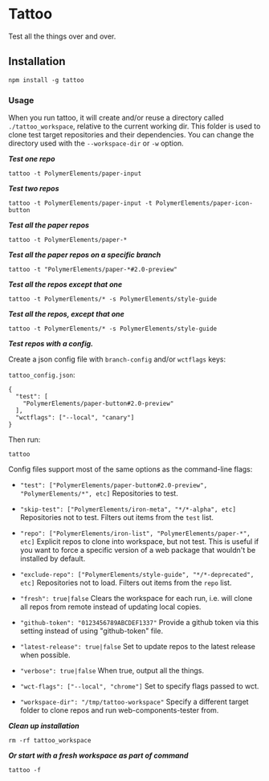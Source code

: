 # Tattoo
Test all the things over and over.

## Installation

```
npm install -g tattoo
```

### Usage

When you run tattoo, it will create and/or reuse a directory called
`./tattoo_workspace`, relative to the current working dir.  This folder is
used to clone test target repositories and their dependencies.  You can change
the directory used with the `--workspace-dir` or `-w` option.

***Test one repo***
```
tattoo -t PolymerElements/paper-input
```

***Test two repos***

```
tattoo -t PolymerElements/paper-input -t PolymerElements/paper-icon-button
```

***Test all the paper repos***

```
tattoo -t PolymerElements/paper-*
```

***Test all the paper repos on a specific branch***

```
tattoo -t "PolymerElements/paper-*#2.0-preview"
```

***Test all the repos except that one***

```
tattoo -t PolymerElements/* -s PolymerElements/style-guide
```

***Test all the repos, except that one***

```
tattoo -t PolymerElements/* -s PolymerElements/style-guide
```

***Test repos with a config.***

Create a json config file with `branch-config` and/or `wctflags` keys:

`tattoo_config.json`:
```
{
  "test": [
    "PolymerElements/paper-button#2.0-preview"
  ],
  "wctflags": ["--local", "canary"]
}
```

Then run:

```
tattoo
```

Config files support most of the same options as the command-line flags:

* `"test": ["PolymerElements/paper-button#2.0-preview", "PolymerElements/*", etc]`
  Repositories to test.
* `"skip-test": ["PolymerElements/iron-meta", "*/*-alpha", etc]`
  Repositories not to test.  Filters out items from the `test` list.
* `"repo": ["PolymerElements/iron-list", "PolymerElements/paper-*", etc]`
  Explicit repos to clone into workspace, but not test.  This is useful if you
  want to force a specific version of a web package that wouldn't be installed
  by default.

* `"exclude-repo": ["PolymerElements/style-guide", "*/*-deprecated", etc]`
  Repositories not to load.  Filters out items from the `repo` list.

* `"fresh": true|false`
  Clears the workspace for each run, i.e. will clone all repos from remote
  instead of updating local copies.

* `"github-token": "0123456789ABCDEF1337"`
  Provide a github token via this setting instead of using "github-token" file.

* `"latest-release": true|false`
  Set to update repos to the latest release when possible.

* `"verbose": true|false`
  When true, output all the things.

* `"wct-flags": ["--local", "chrome"]`
  Set to specify flags passed to wct.

* `"workspace-dir": "/tmp/tattoo-workspace"`
  Specify a different target folder to clone repos and run web-components-tester
  from.

***Clean up installation***
```
rm -rf tattoo_workspace
```

***Or start with a fresh workspace as part of command***
```
tattoo -f
```
